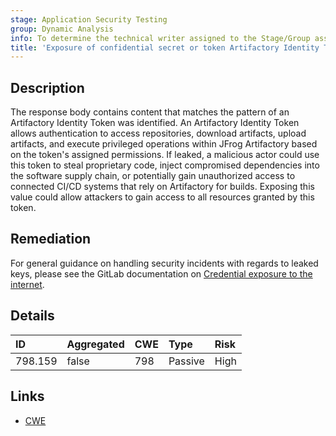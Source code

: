 ```yaml
---
stage: Application Security Testing
group: Dynamic Analysis
info: To determine the technical writer assigned to the Stage/Group associated with this page, see https://handbook.gitlab.com/handbook/product/ux/technical-writing/#assignments
title: 'Exposure of confidential secret or token Artifactory Identity Token'
---
```


## Description

The response body contains content that matches the pattern of an Artifactory Identity Token was identified. An Artifactory Identity Token allows authentication to access repositories, download artifacts, upload artifacts, and execute privileged operations within JFrog Artifactory based on the token's assigned permissions. If leaked, a malicious actor could use this token to steal proprietary code, inject compromised dependencies into the software supply chain, or potentially gain unauthorized access to connected CI/CD systems that rely on Artifactory for builds.
Exposing this value could allow attackers to gain access to all resources granted by this token.

## Remediation

For general guidance on handling security incidents with regards to leaked keys, please see the GitLab documentation on [Credential exposure to the internet](../../../../../security/responding_to_security_incidents.md#credential-exposure-to-public-internet).

## Details

| ID      | Aggregated | CWE | Type | Risk |
|:--------|:-----------|:----|:-----|:-----|
| 798.159 | false | 798 | Passive | High |

## Links

- [CWE](https://cwe.mitre.org/data/definitions/798.html)
